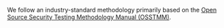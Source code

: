 We follow an industry-standard methodology primarily based on the [Open Source Security Testing Methodology Manual (OSSTMM)](https://www.isecom.org/OSSTMM.3.pdf).